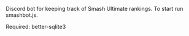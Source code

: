 Discord bot for keeping track of Smash Ultimate rankings. To start run smashbot.js.

Required: better-sqlite3
